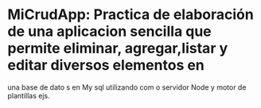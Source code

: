 # MiCrudApp: Practica de elaboración de una aplicacion  sencilla que permite eliminar, agregar,listar y editar diversos elementos en 
una base de dato s en My sql  utilizando com o servidor Node y motor de plantillas ejs.
